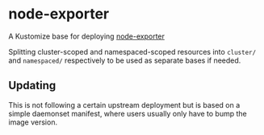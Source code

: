# node-exporter

A Kustomize base for deploying
[node-exporter](https://github.com/prometheus/node_exporter)

Splitting cluster-scoped and namespaced-scoped resources into `cluster/` and
`namespaced/` respectively to be used as separate bases if needed.

## Updating

This is not following a certain upstream deployment but is based on a simple
daemonset manifest, where users usually only have to bump the image version.
